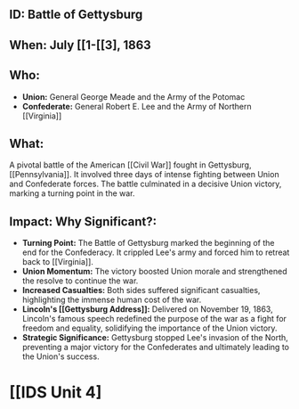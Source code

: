 ## ID: Battle of Gettysburg

## When: July [[1-[[3], 1863

## Who: 
* **Union:**  General George Meade and the Army of the Potomac
* **Confederate:** General Robert E. Lee and the Army of Northern [[Virginia]]

## What: 
A pivotal battle of the American [[Civil War]] fought in Gettysburg, [[Pennsylvania]]. It involved three days of intense fighting between Union and Confederate forces. The battle culminated in a decisive Union victory, marking a turning point in the war.

## Impact: Why Significant?: 
* **Turning Point:**  The Battle of Gettysburg marked the beginning of the end for the Confederacy. It crippled Lee's army and forced him to retreat back to [[Virginia]].
* **Union Momentum:** The victory boosted Union morale and strengthened the resolve to continue the war.
* **Increased Casualties:** Both sides suffered significant casualties, highlighting the immense human cost of the war.
* **Lincoln's [[Gettysburg Address]]:** Delivered on November 19, 1863, Lincoln's famous speech redefined the purpose of the war as a fight for freedom and equality, solidifying the importance of the Union victory.
* **Strategic Significance:** Gettysburg stopped Lee's invasion of the North, preventing a major victory for the Confederates and ultimately leading to the Union's success.

# [[IDS Unit 4]